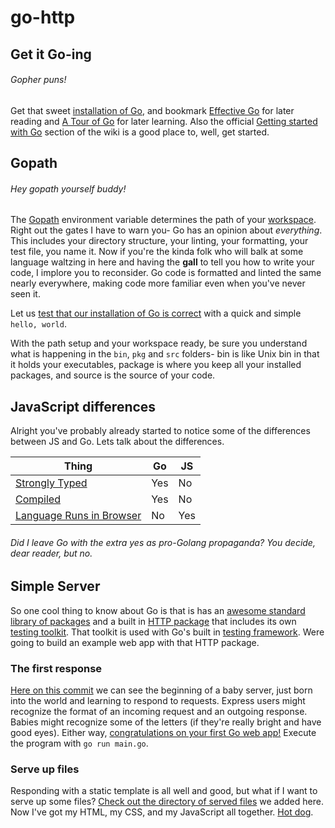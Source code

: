 # go-http

## Get it Go-ing
###### Gopher puns!

Get that sweet [installation of Go](https://golang.org/doc/install), and bookmark [Effective Go](https://golang.org/doc/effective_go.html) for later reading and [A Tour of Go](https://tour.golang.org/welcome/1) for later learning. Also the official [Getting started with Go](https://github.com/golang/go/wiki#getting-started-with-go) section of the wiki is a good place to, well, get started.

## Gopath
###### Hey gopath yourself buddy!

The [Gopath](https://golang.org/doc/code.html#GOPATH) environment variable determines the path of your [workspace](https://golang.org/doc/code.html#Workspaces). Right out the gates I have to warn you- Go has an opinion about *everything*. This includes your directory structure, your linting, your formatting, your test file, you name it. Now if you're the kinda folk who will balk at some language waltzing in here and having the **gall** to tell you how to write your code, I implore you to reconsider. Go code is formatted and linted the same nearly everywhere, making code more familiar even when you've never seen it.

Let us [test that our installation of Go is correct](https://golang.org/doc/install#testing) with a quick and simple `hello, world`.

With the path setup and your workspace ready, be sure you understand what is happening in the `bin`, `pkg` and `src` folders- bin is like Unix bin in that it holds your executables, package is where you keep all your installed packages, and source is the source of your code.

## JavaScript differences

Alright you've probably already started to notice some of the differences between JS and Go. Lets talk about the differences.

Thing | Go | JS
--- | --- | ---
[Strongly Typed](https://en.wikipedia.org/wiki/Strong_and_weak_typing) | Yes | No
[Compiled](http://stackoverflow.com/questions/787239/what-is-a-dynamic-language-and-why-doesnt-c-sharp-qualify) | Yes | No
[Language Runs in Browser](http://www.wikihow.com/Change-Your-Browser's-Language) | No | Yes

###### Did I leave Go with the extra yes as pro-Golang propaganda? You decide, dear reader, but no.

## Simple Server

So one cool thing to know about Go is that is has an [awesome standard library of packages](https://golang.org/pkg/) and a built in [HTTP package](https://golang.org/pkg/net/http/) that includes its own [testing toolkit](https://golang.org/pkg/net/http/httptest/). That toolkit is used with Go's built in [testing framework](https://golang.org/pkg/testing/). Were going to build an example web app with that HTTP package.

### The first response

[Here on this commit](https://github.com/gSchool/go-http/tree/7865f5199c47bce852ff45f01050116796ed5153) we can see the beginning of a baby server, just born into the world and learning to respond to requests. Express users might recognize the format of an incoming request and an outgoing response. Babies might recognize some of the letters (if they're really bright and have good eyes). Either way, [congratulations on your first Go web app!](https://s-media-cache-ak0.pinimg.com/736x/e8/f6/85/e8f68586c05e9c608bf08efa1daeb752.jpg) Execute the program with `go run main.go`.

### Serve up files

Responding with a static template is all well and good, but what if I want to serve up some files? [Check out the directory of served files](https://github.com/gSchool/go-http/tree/6c0de34c4ec6538768679e4c680d82ab08427d53) we added here. Now I've got my HTML, my CSS, and my JavaScript all together. [Hot dog](http://www.kimballstock.com/pix/DOG/05/DOG_05_RK0084_05_P.JPG). 
